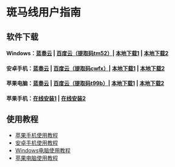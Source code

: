 # 斑马线用户指南

## 软件下载

#### Windows：[蓝奏云](https://www.lanzous.com/i3sie2f) \| [百度云（提取码tm52）](https://pan.baidu.com/s/1KOt5hQg7XAaiItmJ7F8qHw)\| [本地下载1](https://bmxcloud.app/download/bmxcloud.win.exe) \| [本地下载2](https://bmx168.com/download/bmxcloud.win.exe)

#### 安卓手机：[蓝奏云](https://www.lanzous.com/i3sie2f) \| [百度云（提取码cwfx）](https://pan.baidu.com/s/1rynlFxQ1OmARLEoBDHvNqA)\| [本地下载1](https://bmxcloud.app/download/bmxcloud.android.apk) \| [本地下载2](https://bmx168.com/download/bmxcloud.android.apk)

#### 苹果电脑：[蓝奏云](https://www.lanzous.com/i3sie2f) \| [百度云（提取码t99b）](https://pan.baidu.com/s/10lPyE7AVzUkiVQDE_Rhf6A)\| [本地下载1](https://bmxcloud.app/download/bmxcloud.mac.dmg) \| [本地下载2](https://bmx168.com/download/bmxcloud.mac.dmg)

#### 苹果手机：[在线安装1](https://bmxcloud.app/download/bmxios/index.html) \| [在线安装2](https://bmx168.com/download/bmxios/index.html)

## 使用教程

* [苹果手机使用教程](https://bmx168.com/use/ios)
* [安卓手机使用教程](https://bmx168.com/use/android)
* [Windows电脑使用教程](https://bmx168.com/use/win)
* [苹果电脑使用教程](https://bmx168.com/use/mac)



